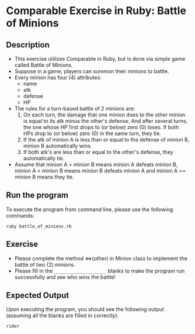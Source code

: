 # Comparable Exercise in Ruby: Battle of Minions

## Description
* This exercise utilizes Comparable in Ruby, but is done via simple game called Battle of Minions.
* Suppose in a game, players can summon their minions to battle.
* Every minion has four (4) attributes:
  * name
  * atk
  * defense
  * HP 
* The rules for a turn-based battle of 2 minions are:
  1. On each turn, the damage that one minion does to the other minion is equal to its atk minus the other's defense.
  And after several turns, the one whose HP first drops to (or below) zero (0) loses. If both HPs drop to (or below)
  zero (0) in the same turn, they tie.
  2. If the atk of minion A is less than or equal to the defense of minion B, minion B automatically wins.
  3. If both atk's are less than or equal to the other's defense, they automatically tie.
* Assume that minion A > minion B means minion A defeats minion B, minion A < minion B means minion B defeats minion A
and minion A == minion B means they tie.

## Run the program
To execute the program from command line, please use the following commands:

```
ruby battle_of_minions.rb
```

## Exercise
* Please complete the method <=>(other) in Minion class to implement the battle of two (2) minions.
* Please fill in the `____________________` blanks to make the program run successfully and see who wins the battle!

## Expected Output
Upon executing the program, you should see the following output (assuming all the blanks are filled in correctly):

```
rider
```
